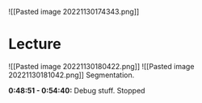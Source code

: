 
![[Pasted image 20221130174343.png]]


# Lecture

![[Pasted image 20221130180422.png]]
![[Pasted image 20221130181042.png]]
Segmentation.


**0:48:51 - 0:54:40:** Debug stuff.
Stopped





